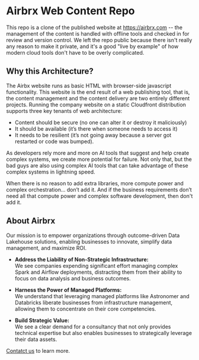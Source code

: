 # Airbrx Web Content Repo
This repo is a clone of the published website at https://airbrx.com -- the management of the content is handled with offline tools and checked in for review and version control.  We left the repo public because there isn't really any reason to make it private, and it's a good "live by example" of how modern cloud tools don't have to be overly complicated.

## Why this Architecture?
The Airbx website runs as basic HTML with browser-side javascript functionality.  This website is the end result of a web publishing tool, that is, the content management and the content delivery are two entirely different projects.  Running the company website on a static Cloudfront distribution supports three key tenants of web architecture:  

* Content should be secure (no one can alter it or destroy it maliciously)
* It should be available (it’s there when someone needs to access it)
* It needs to be resilient (it’s not going away because a server got restarted or code was bumped).

As developers rely more and more on AI tools that suggest and help create complex systems, we create more potential for failure. Not only that, but the bad guys are also using complex AI tools that can take advantage of these complex systems in lightning speed.

When there is no reason to add extra libraries, more compute power and complex orchestration… don’t add it. And if the business requirements don’t need all that compute power and complex software development, then don't add it.

## About Airbrx
Our mission is to empower organizations through outcome-driven Data Lakehouse solutions, enabling businesses to innovate, simplify data management, and maximize ROI.

* **Address the Liability of Non-Strategic Infrastructure:**  
We see companies expending significant effort managing complex Spark and Airflow deployments, distracting them from their ability to focus on data analysis and business outcomes.

* **Harness the Power of Managed Platforms:**  
We understand that leveraging managed platforms like Astronomer and Databricks liberate businesses from infrastructure management, allowing them to concentrate on their core competencies.

* **Build Strategic Value:**  
We see a clear demand for a consultancy that not only provides technical expertise but also enables businesses to strategically leverage their data assets.

[Contatct us](https://airbrx.com/contact.html) to learn more. 
